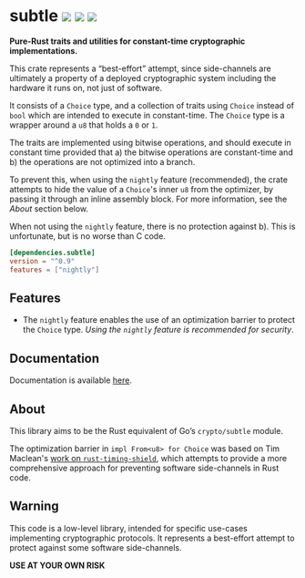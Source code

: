 # subtle [![](https://img.shields.io/crates/v/subtle.svg)](https://crates.io/crates/subtle) [![](https://img.shields.io/badge/dynamic/json.svg?label=docs&uri=https%3A%2F%2Fcrates.io%2Fapi%2Fv1%2Fcrates%2Fsubtle%2Fversions&query=%24.versions%5B0%5D.num&colorB=4F74A6)](https://doc.dalek.rs/subtle) [![](https://travis-ci.org/dalek-cryptography/subtle.svg?branch=master)](https://travis-ci.org/dalek-cryptography/subtle)

**Pure-Rust traits and utilities for constant-time cryptographic implementations.**

This crate represents a “best-effort” attempt, since side-channels
are ultimately a property of a deployed cryptographic system
including the hardware it runs on, not just of software.

It consists of a `Choice` type, and a collection of traits using `Choice`
instead of `bool` which are intended to execute in constant-time.  The `Choice`
type is a wrapper around a `u8` that holds a `0` or `1`.

The traits are implemented using bitwise operations, and should execute in
constant time provided that a) the bitwise operations are constant-time and b)
the operations are not optimized into a branch.

To prevent this, when using the `nightly` feature (recommended), the crate
attempts to hide the value of a `Choice`'s inner `u8` from the optimizer, by
passing it through an inline assembly block.  For more information, see the
_About_ section below.

When not using the `nightly` feature, there is no protection against b).  This
is unfortunate, but is no worse than C code.

```toml
[dependencies.subtle]
version = "^0.9"
features = ["nightly"]
```

## Features

* The `nightly` feature enables the use of
an optimization barrier to protect the `Choice` type.
_Using the `nightly` feature is recommended for security_.

## Documentation

Documentation is available [here][docs].

## About

This library aims to be the Rust equivalent of Go’s `crypto/subtle` module.

The optimization barrier in `impl From<u8> for Choice` was based on Tim
Maclean's [work on `rust-timing-shield`][rust-timing-shield], which attempts to
provide a more comprehensive approach for preventing software side-channels in
Rust code.

## Warning

This code is a low-level library, intended for specific use-cases implementing
cryptographic protocols.  It represents a best-effort attempt to protect
against some software side-channels.

**USE AT YOUR OWN RISK**

[docs]: https://doc.dalek.rs/subtle
[rust-timing-shield]: https://www.chosenplaintext.ca/open-source/rust-timing-shield/security
